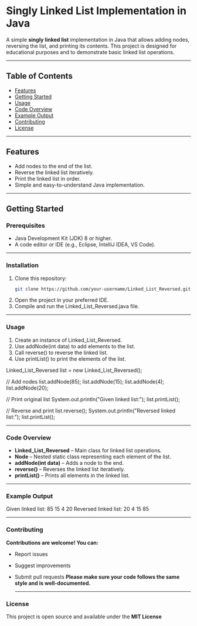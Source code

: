 # Singly Linked List Implementation in Java

A simple **singly linked list** implementation in Java that allows adding nodes, reversing the list, and printing its contents. This project is designed for educational purposes and to demonstrate basic linked list operations.

---

## Table of Contents
- [Features](#features)
- [Getting Started](#getting-started)
- [Usage](#usage)
- [Code Overview](#code-overview)
- [Example Output](#example-output)
- [Contributing](#contributing)
- [License](#license)

---

## Features

- Add nodes to the end of the list.
- Reverse the linked list iteratively.
- Print the linked list in order.
- Simple and easy-to-understand Java implementation.

---

## Getting Started

### Prerequisites

- Java Development Kit (JDK) 8 or higher.
- A code editor or IDE (e.g., Eclipse, IntelliJ IDEA, VS Code).
  
---

### Installation

1. Clone this repository:
    ```bash
   git clone https://github.com/your-username/Linked_List_Reversed.git
2. Open the project in your preferred IDE.
3. Compile and run the Linked_List_Reversed.java file.

---

### Usage

1. Create an instance of Linked_List_Reversed.
2. Use addNode(int data) to add elements to the list.
3. Call reverse() to reverse the linked list.
4. Use printList() to print the elements of the list.

Linked_List_Reversed list = new Linked_List_Reversed();

// Add nodes
list.addNode(85);
list.addNode(15);
list.addNode(4);
list.addNode(20);

// Print original list
System.out.println("Given linked list:");
list.printList();

// Reverse and print
list.reverse();
System.out.println("Reversed linked list:");
list.printList();

---

### Code Overview

- **Linked_List_Reversed** – Main class for linked list operations.
- **Node** – Nested static class representing each element of the list.
- **addNode(int data)** – Adds a node to the end.
- **reverse()** – Reverses the linked list iteratively.
- **printList()** – Prints all elements in the linked list.

---

### Example Output

Given linked list:
85 15 4 20 
Reversed linked list:
20 4 15 85

---

### Contributing

**Contributions are welcome! You can:**
- Report issues
- Suggest improvements
- Submit pull requests
**Please make sure your code follows the same style and is well-documented.**

  ---

### License

This project is open source and available under the **MIT License**

